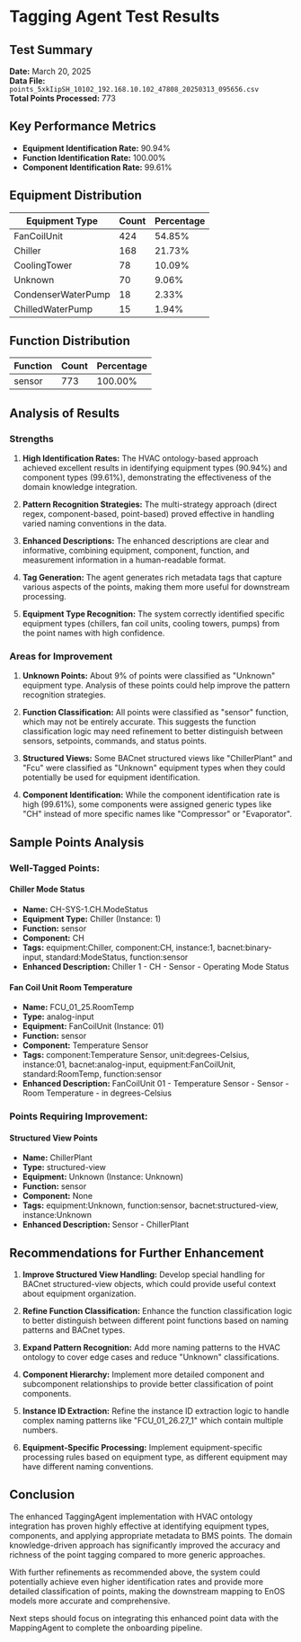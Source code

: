 # Tagging Agent Test Results

## Test Summary

**Date:** March 20, 2025  
**Data File:** `points_5xkIipSH_10102_192.168.10.102_47808_20250313_095656.csv`  
**Total Points Processed:** 773

## Key Performance Metrics

- **Equipment Identification Rate:** 90.94%
- **Function Identification Rate:** 100.00%
- **Component Identification Rate:** 99.61%

## Equipment Distribution

| Equipment Type | Count | Percentage |
|---------------|-------|------------|
| FanCoilUnit | 424 | 54.85% |
| Chiller | 168 | 21.73% |
| CoolingTower | 78 | 10.09% |
| Unknown | 70 | 9.06% |
| CondenserWaterPump | 18 | 2.33% |
| ChilledWaterPump | 15 | 1.94% |

## Function Distribution

| Function | Count | Percentage |
|----------|-------|------------|
| sensor | 773 | 100.00% |

## Analysis of Results

### Strengths

1. **High Identification Rates:** The HVAC ontology-based approach achieved excellent results in identifying equipment types (90.94%) and component types (99.61%), demonstrating the effectiveness of the domain knowledge integration.

2. **Pattern Recognition Strategies:** The multi-strategy approach (direct regex, component-based, point-based) proved effective in handling varied naming conventions in the data.

3. **Enhanced Descriptions:** The enhanced descriptions are clear and informative, combining equipment, component, function, and measurement information in a human-readable format.

4. **Tag Generation:** The agent generates rich metadata tags that capture various aspects of the points, making them more useful for downstream processing.

5. **Equipment Type Recognition:** The system correctly identified specific equipment types (chillers, fan coil units, cooling towers, pumps) from the point names with high confidence.

### Areas for Improvement

1. **Unknown Points:** About 9% of points were classified as "Unknown" equipment type. Analysis of these points could help improve the pattern recognition strategies.

2. **Function Classification:** All points were classified as "sensor" function, which may not be entirely accurate. This suggests the function classification logic may need refinement to better distinguish between sensors, setpoints, commands, and status points.

3. **Structured Views:** Some BACnet structured views like "ChillerPlant" and "Fcu" were classified as "Unknown" equipment types when they could potentially be used for equipment identification.

4. **Component Identification:** While the component identification rate is high (99.61%), some components were assigned generic types like "CH" instead of more specific names like "Compressor" or "Evaporator".

## Sample Points Analysis

### Well-Tagged Points:

#### Chiller Mode Status
- **Name:** CH-SYS-1.CH.ModeStatus
- **Equipment Type:** Chiller (Instance: 1)
- **Function:** sensor
- **Component:** CH
- **Tags:** equipment:Chiller, component:CH, instance:1, bacnet:binary-input, standard:ModeStatus, function:sensor
- **Enhanced Description:** Chiller 1 - CH - Sensor - Operating Mode Status

#### Fan Coil Unit Room Temperature
- **Name:** FCU_01_25.RoomTemp
- **Type:** analog-input
- **Equipment:** FanCoilUnit (Instance: 01)
- **Function:** sensor
- **Component:** Temperature Sensor
- **Tags:** component:Temperature Sensor, unit:degrees-Celsius, instance:01, bacnet:analog-input, equipment:FanCoilUnit, standard:RoomTemp, function:sensor
- **Enhanced Description:** FanCoilUnit 01 - Temperature Sensor - Sensor - Room Temperature - in degrees-Celsius

### Points Requiring Improvement:

#### Structured View Points
- **Name:** ChillerPlant
- **Type:** structured-view
- **Equipment:** Unknown (Instance: Unknown)
- **Function:** sensor
- **Component:** None
- **Tags:** equipment:Unknown, function:sensor, bacnet:structured-view, instance:Unknown
- **Enhanced Description:** Sensor - ChillerPlant

## Recommendations for Further Enhancement

1. **Improve Structured View Handling:** Develop special handling for BACnet structured-view objects, which could provide useful context about equipment organization.

2. **Refine Function Classification:** Enhance the function classification logic to better distinguish between different point functions based on naming patterns and BACnet types.

3. **Expand Pattern Recognition:** Add more naming patterns to the HVAC ontology to cover edge cases and reduce "Unknown" classifications.

4. **Component Hierarchy:** Implement more detailed component and subcomponent relationships to provide better classification of point components.

5. **Instance ID Extraction:** Refine the instance ID extraction logic to handle complex naming patterns like "FCU_01_26.27_1" which contain multiple numbers.

6. **Equipment-Specific Processing:** Implement equipment-specific processing rules based on equipment type, as different equipment may have different naming conventions.

## Conclusion

The enhanced TaggingAgent implementation with HVAC ontology integration has proven highly effective at identifying equipment types, components, and applying appropriate metadata to BMS points. The domain knowledge-driven approach has significantly improved the accuracy and richness of the point tagging compared to more generic approaches.

With further refinements as recommended above, the system could potentially achieve even higher identification rates and provide more detailed classification of points, making the downstream mapping to EnOS models more accurate and comprehensive.

Next steps should focus on integrating this enhanced point data with the MappingAgent to complete the onboarding pipeline.